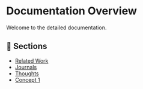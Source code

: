 # Documentation Overview

Welcome to the detailed documentation.

## 📖 Sections
- [Related Work](related-work.md)
- [Journals](journals.md)
- [Thoughts](thoughts.md)
- [Concept 1](Unsupervised_Multi-Layer_Anomaly_Detection_in_Unstructured_Honeypot_Logs_Across_Sessions_and_Time.md)